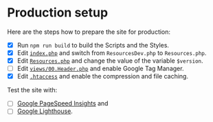 # Production setup

Here are the steps how to prepare the site for production:

- [x] Run `npm run build` to build the Scripts and the Styles.
- [x] Edit [`index.php`](../index.php) and switch from `ResourcesDev.php` to `Resources.php`.
- [x] Edit [`Resources.php`](../Resources.php) and change the value of the variable `$version`.
- [ ] Edit [`views/00.Header.php`](../views/00.Header.php) and enable Google Tag Manager.
- [x] Edit [`.htaccess`](../.htaccess) and enable the compression and file caching.

Test the site with:

- [ ] [Google PageSpeed Insights](https://developers.google.com/speed/pagespeed/insights/) and
- [ ] [Google Lighthouse](https://developers.google.com/web/tools/lighthouse/).
